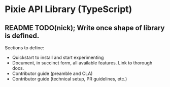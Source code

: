 # Pixie API Library (TypeScript)

## README TODO(nick); Write once shape of library is defined.
Sections to define:
- Quickstart to install and start experimenting
- Document, in succinct form, all available features. Link to thorough docs.
- Contributor guide (preamble and CLA)
- Contributor guide (technical setup, PR guidelines, etc.)
